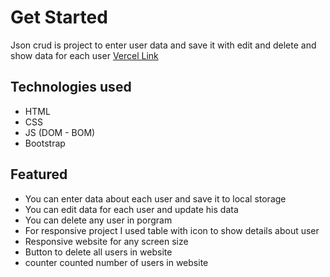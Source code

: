 # Get Started
Json crud is project to enter user data and save it with edit and delete and show data for each user
[Vercel Link](https://json-crud-nunc.vercel.app/)

## Technologies used 
- HTML
- CSS
- JS (DOM - BOM)
- Bootstrap

## Featured
- You can enter data about each user and save it to local storage
- You can edit data for each user and update his data
- You can delete any user in porgram
- For responsive project I used table with icon to show details about user
- Responsive website for any screen size
- Button to delete all users in website
- counter counted number of users in website
